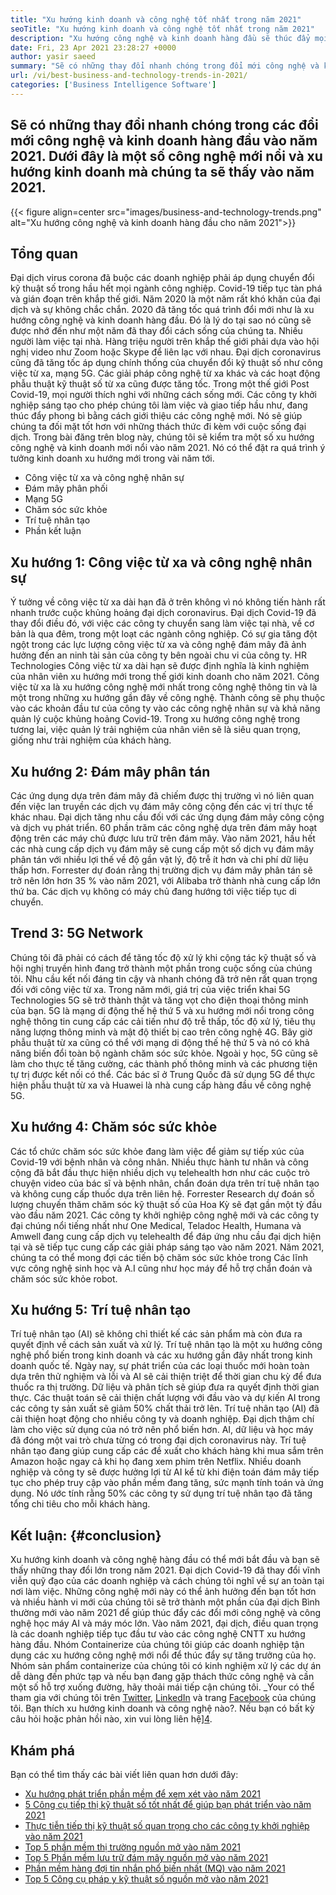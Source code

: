 ```yaml
---
title: "Xu hướng kinh doanh và công nghệ tốt nhất trong năm 2021" 
seoTitle: "Xu hướng kinh doanh và công nghệ tốt nhất trong năm 2021" 
description: "Xu hướng công nghệ và kinh doanh hàng đầu sẽ thúc đẩy mọi doanh nghiệp vào năm 2021. Tôi tin rằng mọi doanh nghiệp trên thế giới phải áp dụng các xu hướng công nghệ mới này." 
date: Fri, 23 Apr 2021 23:28:27 +0000
author: yasir saeed
summary: "Sẽ có những thay đổi nhanh chóng trong đổi mới công nghệ và kinh doanh hàng đầu vào năm 2021. Dưới đây là một số công nghệ mới nổi và xu hướng kinh doanh mà chúng ta sẽ thấy vào năm 2021." 
url: /vi/best-business-and-technology-trends-in-2021/
categories: ['Business Intelligence Software']
---
```


## Sẽ có những thay đổi nhanh chóng trong các đổi mới công nghệ và kinh doanh hàng đầu vào năm 2021. Dưới đây là một số công nghệ mới nổi và xu hướng kinh doanh mà chúng ta sẽ thấy vào năm 2021.

{{< figure align=center src="images/business-and-technology-trends.png" alt="Xu hướng công nghệ và kinh doanh hàng đầu cho năm 2021">}}


## **Tổng quan**
Đại dịch virus corona đã buộc các doanh nghiệp phải áp dụng chuyển đổi kỹ thuật số trong hầu hết mọi ngành công nghiệp. Covid-19 tiếp tục tàn phá và gián đoạn trên khắp thế giới. Năm 2020 là một năm rất khó khăn của đại dịch và sự không chắc chắn. 2020 đã tăng tốc quá trình đổi mới như là xu hướng công nghệ và kinh doanh hàng đầu. Đó là lý do tại sao nó cũng sẽ được nhớ đến như một năm đã thay đổi cách sống của chúng ta. Nhiều người làm việc tại nhà. Hàng triệu người trên khắp thế giới phải dựa vào hội nghị video như Zoom hoặc Skype để liên lạc với nhau.
Đại dịch coronavirus cũng đã tăng tốc áp dụng chính thống của chuyển đổi kỹ thuật số như công việc từ xa, mạng 5G. Các giải pháp công nghệ từ xa khác và các hoạt động phẫu thuật kỹ thuật số từ xa cũng được tăng tốc. Trong một thế giới Post Covid-19, mọi người thích nghi với những cách sống mới. Các công ty khởi nghiệp sáng tạo cho phép chúng tôi làm việc và giao tiếp hầu như, đang thúc đẩy phong bì bằng cách giới thiệu các công nghệ mới. Nó sẽ giúp chúng ta đối mặt tốt hơn với những thách thức đi kèm với cuộc sống đại dịch. Trong bài đăng trên blog này, chúng tôi sẽ kiểm tra một số xu hướng công nghệ và kinh doanh mới nổi vào năm 2021. Nó có thể đặt ra quá trình ý tưởng kinh doanh xu hướng mới trong vài năm tới.
  * Công việc từ xa và công nghệ nhân sự
  * Đám mây phân phối
  * Mạng 5G
  * Chăm sóc sức khỏe
  * Trí tuệ nhân tạo
  * Phần kết luận

## Xu hướng 1: Công việc từ xa và công nghệ nhân sự
Ý tưởng về công việc từ xa dài hạn đã ở trên không vì nó không tiến hành rất nhanh trước cuộc khủng hoảng đại dịch coronavirus. Đại dịch Covid-19 đã thay đổi điều đó, với việc các công ty chuyển sang làm việc tại nhà, về cơ bản là qua đêm, trong một loạt các ngành công nghiệp. Có sự gia tăng đột ngột trong các lực lượng công việc từ xa và công nghệ đám mây đã ảnh hưởng đến an ninh tài sản của công ty bên ngoài chu vi của công ty.
HR Technologies Công việc từ xa dài hạn sẽ được định nghĩa là kinh nghiệm của nhân viên xu hướng mới trong thế giới kinh doanh cho năm 2021. Công việc từ xa là xu hướng công nghệ mới nhất trong công nghệ thông tin và là một trong những xu hướng gần đây về công nghệ. Thành công sẽ phụ thuộc vào các khoản đầu tư của công ty vào các công nghệ nhân sự và khả năng quản lý cuộc khủng hoảng Covid-19. Trong xu hướng công nghệ trong tương lai, việc quản lý trải nghiệm của nhân viên sẽ là siêu quan trọng, giống như trải nghiệm của khách hàng.

## Xu hướng 2: Đám mây phân tán
Các ứng dụng dựa trên đám mây đã chiếm được thị trường vì nó liên quan đến việc lan truyền các dịch vụ đám mây công cộng đến các vị trí thực tế khác nhau. Đại dịch tăng nhu cầu đối với các ứng dụng đám mây công cộng và dịch vụ phát triển. 60 phần trăm các công nghệ dựa trên đám mây hoạt động trên các máy chủ được lưu trữ trên đám mây.
Vào năm 2021, hầu hết các nhà cung cấp dịch vụ đám mây sẽ cung cấp một số dịch vụ đám mây phân tán với nhiều lợi thế về độ gần vật lý, độ trễ ít hơn và chi phí dữ liệu thấp hơn. Forrester dự đoán rằng thị trường dịch vụ đám mây phân tán sẽ trở nên lớn hơn 35 % vào năm 2021, với Alibaba trở thành nhà cung cấp lớn thứ ba. Các dịch vụ không có máy chủ đang hướng tới việc tiếp tục di chuyển.

## Trend 3: 5G Network
Chúng tôi đã phải có cách để tăng tốc độ xử lý khi cộng tác kỹ thuật số và hội nghị truyền hình đang trở thành một phần trong cuộc sống của chúng tôi. Nhu cầu kết nối đáng tin cậy và nhanh chóng đã trở nên rất quan trọng đối với công việc từ xa. Trong năm mới, giá trị của việc triển khai 5G Technologies 5G sẽ trở thành thật và tăng vọt cho điện thoại thông minh của bạn. 5G là mạng di động thế hệ thứ 5 và xu hướng mới nổi trong công nghệ thông tin cung cấp các cải tiến như độ trễ thấp, tốc độ xử lý, tiêu thụ năng lượng thông minh và mật độ thiết bị cao trên công nghệ 4G.
Bây giờ phẫu thuật từ xa cũng có thể với mạng di động thế hệ thứ 5 và nó có khả năng biến đổi toàn bộ ngành chăm sóc sức khỏe. Ngoài y học, 5G cũng sẽ làm cho thực tế tăng cường, các thành phố thông minh và các phương tiện tự trị được kết nối có thể. Các bác sĩ ở Trung Quốc đã sử dụng 5G để thực hiện phẫu thuật từ xa và Huawei là nhà cung cấp hàng đầu về công nghệ 5G.

## Xu hướng 4: Chăm sóc sức khỏe
Các tổ chức chăm sóc sức khỏe đang làm việc để giảm sự tiếp xúc của Covid-19 với bệnh nhân và công nhân. Nhiều thực hành tư nhân và công cộng đã bắt đầu thực hiện nhiều dịch vụ telehealth hơn như các cuộc trò chuyện video của bác sĩ và bệnh nhân, chẩn đoán dựa trên trí tuệ nhân tạo và không cung cấp thuốc dựa trên liên hệ. Forrester Research dự đoán số lượng chuyến thăm chăm sóc kỹ thuật số của Hoa Kỳ sẽ đạt gần một tỷ đầu vào đầu năm 2021.
Các công ty khởi nghiệp công nghệ mới và các công ty đại chúng nổi tiếng nhất như One Medical, Teladoc Health, Humana và Amwell đang cung cấp dịch vụ telehealth để đáp ứng nhu cầu đại dịch hiện tại và sẽ tiếp tục cung cấp các giải pháp sáng tạo vào năm 2021. Năm 2021, chúng ta có thể mong đợi các tiến bộ chăm sóc sức khỏe trong Các lĩnh vực công nghệ sinh học và A.I cũng như học máy để hỗ trợ chẩn đoán và chăm sóc sức khỏe robot.

## Xu hướng 5: Trí tuệ nhân tạo
Trí tuệ nhân tạo (AI) sẽ không chỉ thiết kế các sản phẩm mà còn đưa ra quyết định về cách sản xuất và xử lý. Trí tuệ nhân tạo là một xu hướng công nghệ phổ biến trong kinh doanh và các xu hướng gần đây nhất trong kinh doanh quốc tế. Ngày nay, sự phát triển của các loại thuốc mới hoàn toàn dựa trên thử nghiệm và lỗi và AI sẽ cải thiện triệt để thời gian chu kỳ để đưa thuốc ra thị trường. Dữ liệu và phân tích sẽ giúp đưa ra quyết định thời gian thực. Các thuật toán sẽ cải thiện chất lượng với đầu vào và dự kiến ​​AI trong các công ty sản xuất sẽ giảm 50% chất thải trở lên.
Trí tuệ nhân tạo (AI) đã cải thiện hoạt động cho nhiều công ty và doanh nghiệp. Đại dịch thậm chí làm cho việc sử dụng của nó trở nên phổ biến hơn. AI, dữ liệu và học máy đã đóng một vai trò chưa từng có trong đại dịch coronavirus này. Trí tuệ nhân tạo đang giúp cung cấp các đề xuất cho khách hàng khi mua sắm trên Amazon hoặc ngay cả khi họ đang xem phim trên Netflix. Nhiều doanh nghiệp và công ty sẽ được hưởng lợi từ AI kể từ khi điện toán đám mây tiếp tục cho phép truy cập vào phần mềm đang tăng, sức mạnh tính toán và ứng dụng. Nó ước tính rằng 50% các công ty sử dụng trí tuệ nhân tạo đã tăng tổng chi tiêu cho mỗi khách hàng.

## Kết luận:   {#conclusion}
Xu hướng kinh doanh và công nghệ hàng đầu có thể mới bắt đầu và bạn sẽ thấy những thay đổi lớn trong năm 2021. Đại dịch Covid-19 đã thay đổi vĩnh viễn quỹ đạo của các doanh nghiệp và cách chúng tôi nghĩ về sự an toàn tại nơi làm việc. Những công nghệ mới này có thể ảnh hưởng đến bạn tốt hơn và nhiều hành vi mới của chúng tôi sẽ trở thành một phần của đại dịch Bình thường mới vào năm 2021 để giúp thúc đẩy các đổi mới công nghệ và công nghệ học máy AI và máy móc lớn. Vào năm 2021, đại dịch, điều quan trọng là các doanh nghiệp tiếp tục đầu tư vào các công nghệ CNTT xu hướng hàng đầu.
Nhóm Containerize của chúng tôi giúp các doanh nghiệp tận dụng các xu hướng công nghệ mới nổi để thúc đẩy sự tăng trưởng của họ. Nhóm sản phẩm containerize của chúng tôi có kinh nghiệm xử lý các dự án dễ dàng đến phức tạp và nếu bạn đang gặp thách thức công nghệ và cần một số hỗ trợ xuống đường, hãy thoải mái tiếp cận chúng tôi.
_Your có thể tham gia với chúng tôi trên [Twitter][1], [LinkedIn][2] và trang [Facebook][3] của chúng tôi. Bạn thích xu hướng kinh doanh và công nghệ nào?. Nếu bạn có bất kỳ câu hỏi hoặc phản hồi nào, xin vui lòng liên hệ][4].

## Khám phá
Bạn có thể tìm thấy các bài viết liên quan hơn dưới đây:
  * [Xu hướng phát triển phần mềm để xem xét vào năm 2021][5]
  * [5 Công cụ tiếp thị kỹ thuật số tốt nhất để giúp bạn phát triển vào năm 2021][6]
  * [Thực tiễn tiếp thị kỹ thuật số quan trọng cho các công ty khởi nghiệp vào năm 2021][7]
  * [Top 5 phần mềm thị trường nguồn mở vào năm 2021][8]
  * [Top 5 Phần mềm lưu trữ đám mây nguồn mở vào năm 2021][9]
  * [Phần mềm hàng đợi tin nhắn phổ biến nhất (MQ) vào năm 2021][10]
  * [Top 5 Công cụ pháp y kỹ thuật số nguồn mở vào năm 2021][11]

  
[1]: https://twitter.com/containerize_co
[2]: https://www.linkedin.com/company/containerize/
[3]: http://facebook.com/containerize
[4]: mailto:yasir.saeed@aspose.com
[5]: https://blog.containerize.com/blockchain-platforms/software-development-trends-to-look-out-for-in-2021/
[6]: https://blog.containerize.com/marketing-automation/5-best-digital-marketing-tools-to-help-you-grow-in-2021/
[7]: https://blog.containerize.com/marketing-automation/important-digital-marketing-practices-for-startups-in-2021/
[8]: https://blog.containerize.com/marketplace/top-5-open-source-marketplace-software-in-2021/
[9]: https://blog.containerize.com/backup-and-sync-software/top-5-open-source-cloud-storage-software-in-2021/
[10]: https://blog.containerize.com/message-queue-software/top-5-open-source-message-queue-software-in-2021/
[11]: https://blog.containerize.com/digital-forensic-tools/top-5-open-source-digital-forensic-tools-in-2021/
